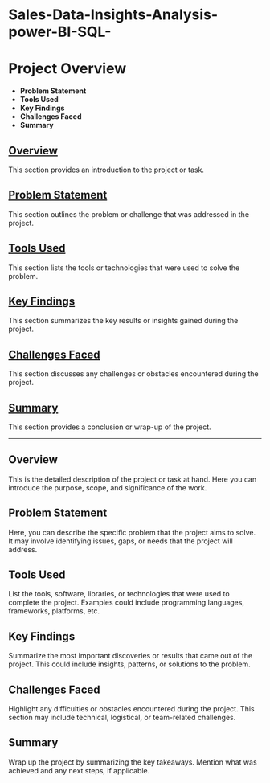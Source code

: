 # Sales-Data-Insights-Analysis-power-BI-SQL-

# Project Overview

- **Problem Statement**
- **Tools Used**
- **Key Findings**
- **Challenges Faced**
- **Summary**

## [Overview](#overview)
This section provides an introduction to the project or task.

## [Problem Statement](#problem-statement)
This section outlines the problem or challenge that was addressed in the project.

## [Tools Used](#tools-used)
This section lists the tools or technologies that were used to solve the problem.

## [Key Findings](#key-findings)
This section summarizes the key results or insights gained during the project.

## [Challenges Faced](#challenges-faced)
This section discusses any challenges or obstacles encountered during the project.

## [Summary](#summary)
This section provides a conclusion or wrap-up of the project.

---

## Overview

This is the detailed description of the project or task at hand. Here you can introduce the purpose, scope, and significance of the work.

## Problem Statement

Here, you can describe the specific problem that the project aims to solve. It may involve identifying issues, gaps, or needs that the project will address.

## Tools Used

List the tools, software, libraries, or technologies that were used to complete the project. Examples could include programming languages, frameworks, platforms, etc.

## Key Findings

Summarize the most important discoveries or results that came out of the project. This could include insights, patterns, or solutions to the problem.

## Challenges Faced

Highlight any difficulties or obstacles encountered during the project. This section may include technical, logistical, or team-related challenges.

## Summary

Wrap up the project by summarizing the key takeaways. Mention what was achieved and any next steps, if applicable.
